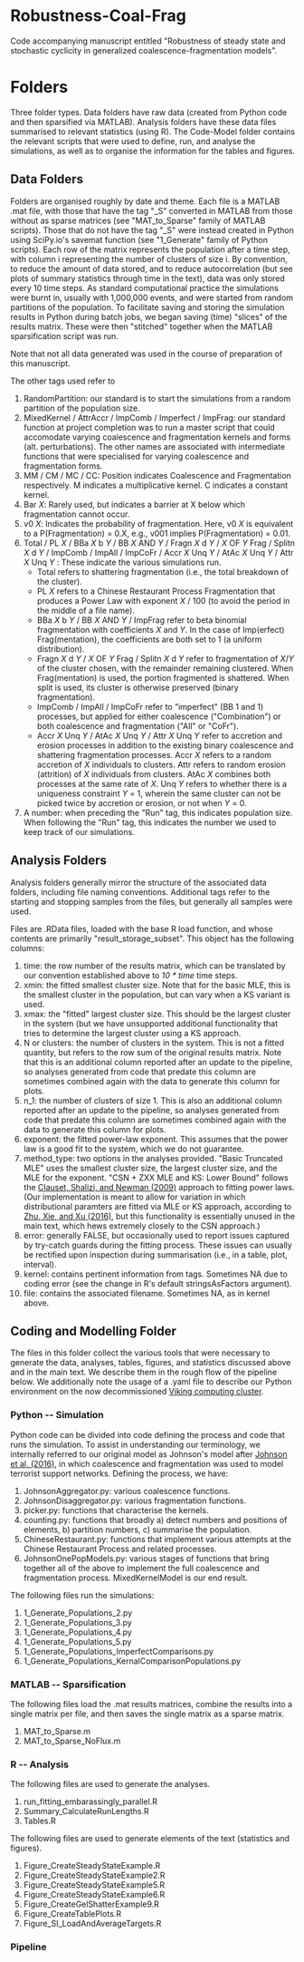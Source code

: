 # Robustness-Coal-Frag
Code accompanying manuscript entitled "Robustness of steady state and stochastic cyclicity in generalized coalescence-fragmentation models".

# Folders
Three folder types. Data folders have raw data (created from Python code and then sparsified via MATLAB). Analysis folders have these data files summarised to relevant statistics (using R). The Code-Model folder contains the relevant scripts that were used to define, run, and analyse the simulations, as well as to organise the information for the tables and figures.

## Data Folders
Folders are organised roughly by date and theme. Each file is a MATLAB .mat file, with those that have the tag "_S" converted in MATLAB from those without as sparse matrices (see "MAT_to_Sparse" family of MATLAB scripts). Those that do not have the tag "_S" were instead created in Python using SciPy.io's savemat function (see "1_Generate" family of Python scripts). Each row of the matrix represents the population after a time step, with column i representing the number of clusters of size i. By convention, to reduce the amount of data stored, and to reduce autocorrelation (but see plots of summary statistics through time in the text), data was only stored every 10 time steps. As standard computational practice the simulations were burnt in, usually with 1,000,000 events, and were started from random partitions of the population. To facilitate saving and storing the simulation results in Python during batch jobs, we began saving (time) "slices" of the results matrix. These were then "stitched" together when the MATLAB sparsification script was run.

Note that not all data generated was used in the course of preparation of this manuscript.

The other tags used refer to

1. RandomPartition: our standard is to start the simulations from a random partition of the population size.
2. MixedKernel / AttrAccr / ImpComb / Imperfect / ImpFrag: our standard function at project completion was to run a master script that could accomodate varying coalescence and fragmentation kernels and forms (alt. perturbations). The other names are associated with intermediate functions that were specialised for varying coalescence and fragmentation forms.
3. MM / CM / MC / CC: Position indicates Coalescence and Fragmentation respectively. M indicates a multiplicative kernel. C indicates a constant kernel.
4. Bar _X_: Rarely used, but indicates a barrier at X below which fragmentation cannot occur.
5. v0 _X_: Indicates the probability of fragmentation. Here, v0 _X_ is equivalent to a P(Fragmentation) = 0.X, e.g., v001 implies P(Fragmentation) = 0.01.
6. Total / PL _X_ / BBa _X_ b _Y_ / BB _X_ AND _Y_ / Fragn _X_ d _Y_ / _X_ OF _Y_ Frag / Splitn _X_ d _Y_ / ImpComb / ImpAll / ImpCoFr / Accr _X_ Unq _Y_ / AtAc _X_ Unq _Y_ / Attr _X_ Unq _Y_ : These indicate the various simulations run.
    * Total refers to shattering fragmentation (i.e., the total breakdown of the cluster).
    * PL _X_ refers to a Chinese Restaurant Process Fragmentation that produces a Power Law with exponent _X_ / 100 (to avoid the period in the middle of a file name).
    * BBa _X_ b _Y_ / BB _X_ AND _Y_ / ImpFrag refer to beta binomial fragmentation with coefficients _X_ and _Y_. In the case of Imp(erfect) Frag(mentation), the coefficients are both set to 1 (a uniform distribution).
    * Fragn _X_ d _Y_ / _X_ OF _Y_ Frag / Splitn _X_ d _Y_ refer to fragmentation of _X_/_Y_ of the cluster chosen, with the remainder remaining clustered. When Frag(mentation) is used, the portion fragmented is shattered. When split is used, its cluster is otherwise preserved (binary fragmentation).
    * ImpComb / ImpAll / ImpCoFr refer to "imperfect" (BB 1 and 1) processes, but applied for either coalescence ("Combination") or both coalescence and fragmentation ("All" or "CoFr").
    * Accr _X_ Unq _Y_ / AtAc _X_ Unq _Y_ / Attr _X_ Unq _Y_ refer to accretion and erosion processes in addition to the existing binary coalescence and shattering fragmentation processes. Accr _X_ refers to a random accretion of _X_ individuals to clusters. Attr refers to random erosion (attrition) of _X_ individuals from clusters. AtAc _X_ combines both processes at the same rate of _X_. Unq _Y_ refers to whether there is a uniqueness constraint _Y_ = 1, wherein the same cluster can not be picked twice by accretion or erosion, or not when _Y_ = 0.
8. A number: when preceding the "Run" tag, this indicates population size. When following the "Run" tag, this indicates the number we used to keep track of our simulations.

## Analysis Folders
Analysis folders generally mirror the structure of the associated data folders, including file naming conventions. Additional tags refer to the starting and stopping samples from the files, but generally all samples were used.

Files are .RData files, loaded with the base R load function, and whose contents are primarily "result_storage_subset". This object has the following columns:

1. time: the row number of the results matrix, which can be translated by our convention established above to _10 * time_ time steps.
2. xmin: the fitted smallest cluster size. Note that for the basic MLE, this is the smallest cluster in the population, but can vary when a KS variant is used.
3. xmax: the "fitted" largest cluster size. This should be the largest cluster in the system (but we have unsupported additional functionality that tries to determine the largest cluster using a KS approach.
4. N or clusters: the number of clusters in the system. This is not a fitted quantity, but refers to the row sum of the original results matrix. Note that this is an additional column reported after an update to the pipeline, so analyses generated from code that predate this column are sometimes combined again with the data to generate this column for plots.
5. n_1: the number of clusters of size 1. This is also an additional column reported after an update to the pipeline, so analyses generated from code that predate this column are sometimes combined again with the data to generate this column for plots.
6. exponent: the fitted power-law exponent. This assumes that the power law is a good fit to the system, which we do not guarantee.
7. method_type: two options in the analyses provided. "Basic Truncated MLE" uses the smallest cluster size, the largest cluster size, and the MLE for the exponent. "CSN + ZXX MLE and KS: Lower Bound" follows the [Clauset, Shalizi, and Newman (2009)](https://www.jstor.org/stable/25662336) approach to fitting power laws. (Our implementation is meant to allow for variation in which distributional paramters are fitted via MLE or KS approach, according to [Zhu, Xie, and Xu (2016)](https://onlinelibrary.wiley.com/doi/abs/10.1111/anzs.12162), but this functionality is essentially unused in the main text, which hews extremely closely to the CSN approach.)
8. error: generally FALSE, but occasionally used to report issues captured by try-catch guards during the fitting process. These issues can usually be rectified upon inspection during summarisation (i.e., in a table, plot, interval).
9. kernel: contains pertinent information from tags. Sometimes NA due to coding error (see the change in R's default stringsAsFactors argument).
10. file: contains the associated filename. Sometimes NA, as in kernel above.

## Coding and Modelling Folder
The files in this folder collect the various tools that were necessary to generate the data, analyses, tables, figures, and statistics discussed above and in the main text. We describe them in the rough flow of the pipeline below. We additionally note the usage of a .yaml file to describe our Python environment on the now decommissioned [Viking computing cluster](https://wiki.york.ac.uk/display/RCS/Viking+-+University+of+York+Research+Computing+Cluster).

### Python -- Simulation
Python code can be divided into code defining the process and code that runs the simulation. To assist in understanding our terminology, we internally referred to our original model as Johnson's model after [Johnson et al. (2016)](http://science.sciencemag.org/content/352/6292/1459), in which coalescence and fragmentation was used to model terrorist support networks. Defining the process, we have:

1. JohnsonAggregator.py: various coalescence functions.
2. JohnsonDisaggregator.py: various fragmentation functions.
3. picker.py: functions that characterise the kernels.
4. counting.py: functions that broadly a) detect numbers and positions of elements, b) partition numbers, c) summarise the population.
5. ChineseRestaurant.py: functions that implement various attempts at the Chinese Restaurant Process and related processes.
6. JohnsonOnePopModels.py: various stages of functions that bring together all of the above to implement the full coalescence and fragmentation process. MixedKernelModel is our end result.

The following files run the simulations:

1. 1_Generate_Populations_2.py
2. 1_Generate_Populations_3.py
3. 1_Generate_Populations_4.py
4. 1_Generate_Populations_5.py
5. 1_Generate_Populations_ImperfectComparisons.py
6. 1_Generate_Populations_KernalComparisonPopulations.py

### MATLAB -- Sparsification
The following files load the .mat results matrices, combine the results into a single matrix per file, and then saves the single matrix as a sparse matrix.

1. MAT_to_Sparse.m
2. MAT_to_Sparse_NoFlux.m

### R -- Analysis
The following files are used to generate the analyses.

1. run_fitting_embarassingly_parallel.R
2. Summary_CalculateRunLengths.R
3. Tables.R

The following files are used to generate elements of the text (statistics and figures).

1. Figure_CreateSteadyStateExample.R
2. Figure_CreateSteadyStateExample2.R
3. Figure_CreateSteadyStateExample5.R
4. Figure_CreateSteadyStateExample6.R
5. Figure_CreateGelShatterExample9.R
6. Figure_CreateTablePlots.R
7. Figure_SI_LoadAndAverageTargets.R

### Pipeline

